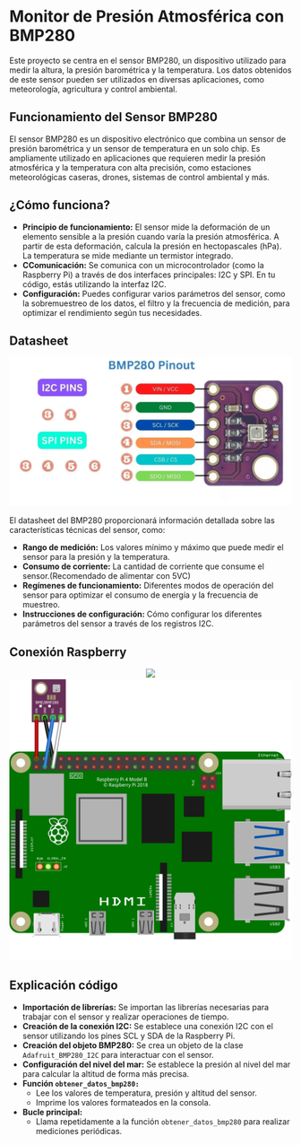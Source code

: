 # Monitor de Presión Atmosférica con BMP280
Este proyecto se centra en el sensor BMP280, un dispositivo utilizado para medir la altura, la presión barométrica y la temperatura. Los datos obtenidos de este sensor pueden ser utilizados en diversas aplicaciones, como meteorología, agricultura y control ambiental.

## Funcionamiento del Sensor BMP280
El sensor BMP280 es un dispositivo electrónico que combina un sensor de presión barométrica y un sensor de temperatura en un solo chip. Es ampliamente utilizado en aplicaciones que requieren medir la presión atmosférica y la temperatura con alta precisión, como estaciones meteorológicas caseras, drones, sistemas de control ambiental y más.
##  ¿Cómo funciona?
- **Principio de funcionamiento:** El sensor mide la deformación de un elemento sensible a la presión cuando varía la presión atmosférica. A partir de esta deformación, calcula la presión en hectopascales (hPa). La temperatura se mide mediante un termistor integrado.
- **CComunicación:** Se comunica con un microcontrolador (como la Raspberry Pi) a través de dos interfaces principales: I2C y SPI. En tu código, estás utilizando la interfaz I2C.
- **Configuración:** Puedes configurar varios parámetros del sensor, como la sobremuestreo de los datos, el filtro y la frecuencia de medición, para optimizar el rendimiento según tus necesidades.
## Datasheet

<p align="center">
    <img src="IMG\bmp280.png">
</p>
El datasheet del BMP280 proporcionará información detallada sobre las características técnicas del sensor, como:

- **Rango de medición:** Los valores mínimo y máximo que puede medir el sensor para la presión y la temperatura.
- **Consumo de corriente:** La cantidad de corriente que consume el sensor.(Recomendado de alimentar con 5VC)
- **Regímenes de funcionamiento:** Diferentes modos de operación del sensor para optimizar el consumo de energía y la frecuencia de muestreo.
- **Instrucciones de configuración:** Cómo configurar los diferentes parámetros del sensor a través de los registros I2C.


## Conexión Raspberry
<p align="center">
    <img src="IMG\bmp280_esquemático.png">
    <img src="IMG\Conexion.png">
</p>

## Explicación código
- **Importación de librerías:** Se importan las librerías necesarias para trabajar con el sensor y realizar operaciones de tiempo.
- **Creación de la conexión I2C:** Se establece una conexión I2C con el sensor utilizando los pines SCL y SDA de la Raspberry Pi.
- **Creación del objeto BMP280:** Se crea un objeto de la clase `Adafruit_BMP280_I2C` para interactuar con el sensor.
- **Configuración del nivel del mar:** Se establece la presión al nivel del mar para calcular la altitud de forma más precisa.
- **Función `obtener_datos_bmp280:`**
    - Lee los valores de temperatura, presión y altitud del sensor.
    - Imprime los valores formateados en la consola.
- **Bucle principal:**
    - Llama repetidamente a la función `obtener_datos_bmp280` para realizar mediciones periódicas.
  